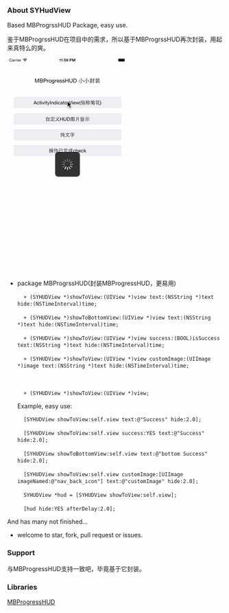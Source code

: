 ### About SYHudView

Based MBProgrssHUD Package, easy use.

鉴于MBProgrssHUD在项目中的需求，所以基于MBProgrssHUD再次封装，用起来真特么的爽。



![intro gif](https://github.com/sauchye/SYHUDView/blob/master/intro.gif)



- package MBProgrssHUD(封装MBProgressHUD，更易用)<br/>

	

		+ (SYHUDView *)showToView:(UIView *)view text:(NSString *)text hide:(NSTimeInterval)time;

		+ (SYHUDView *)showToBottomView:(UIView *)view text:(NSString *)text hide:(NSTimeInterval)time;

		+ (SYHUDView *)showToView:(UIView *)view success:(BOOL)isSuccess  text:(NSString *)text hide:(NSTimeInterval)time;

		+ (SYHUDView *)showToView:(UIView *)view customImage:(UIImage *)image text:(NSString *)text hide:(NSTimeInterval)time;

		

		+ (SYHUDView *)showToView:(UIView *)view;

	

	Example, easy use:

	

	 	

		[SYHUDView showToView:self.view text:@"Success" hide:2.0];

		[SYHUDView showToView:self.view success:YES text:@"Success" hide:2.0];

		[SYHUDView showToBottomView:self.view text:@"bottom Success" hide:2.0];

		[SYHUDView showToView:self.view customImage:[UIImage imageNamed:@"nav_back_icon"] text:@"customImage" hide:2.0];

		SYHUDView *hud = [SYHUDView showToView:self.view];

		[hud hide:YES afterDelay:2.0]; 



And has many not finished...



- welcome to star, fork, pull request or issues.

### Support

与MBProgressHUD支持一致吧，毕竟基于它封装。

### Libraries

<a href="https://github.com/jdg/MBProgressHUD">MBProgressHUD</a>